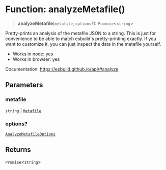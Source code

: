 # Function: analyzeMetafile()

> **analyzeMetafile**(`metafile`, `options`?): `Promise`\<`string`\>

Pretty-prints an analysis of the metafile JSON to a string. This is just for
convenience to be able to match esbuild's pretty-printing exactly. If you want
to customize it, you can just inspect the data in the metafile yourself.

- Works in node: yes
- Works in browser: yes

Documentation: https://esbuild.github.io/api/#analyze

## Parameters

### metafile

`string` | [`Metafile`](../interfaces/Metafile.md)

### options?

[`AnalyzeMetafileOptions`](../interfaces/AnalyzeMetafileOptions.md)

## Returns

`Promise`\<`string`\>
